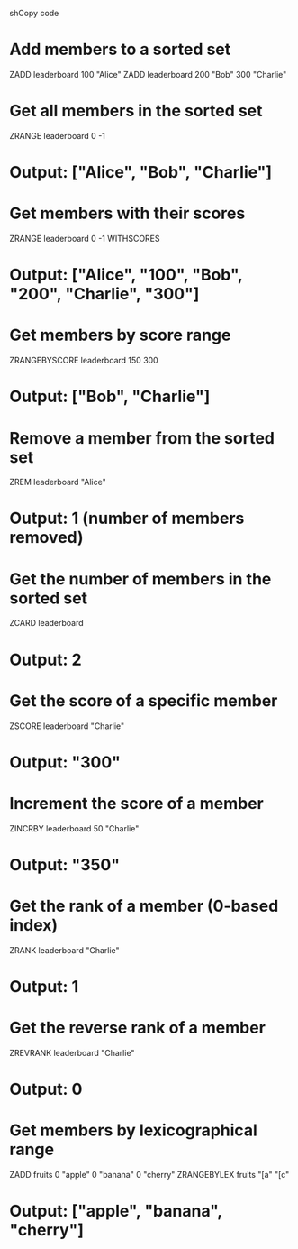 shCopy code
# Add members to a sorted set
ZADD leaderboard 100 "Alice"
ZADD leaderboard 200 "Bob" 300 "Charlie"

# Get all members in the sorted set
ZRANGE leaderboard 0 -1
# Output: ["Alice", "Bob", "Charlie"]

# Get members with their scores
ZRANGE leaderboard 0 -1 WITHSCORES
# Output: ["Alice", "100", "Bob", "200", "Charlie", "300"]

# Get members by score range
ZRANGEBYSCORE leaderboard 150 300
# Output: ["Bob", "Charlie"]

# Remove a member from the sorted set
ZREM leaderboard "Alice"
# Output: 1 (number of members removed)

# Get the number of members in the sorted set
ZCARD leaderboard
# Output: 2

# Get the score of a specific member
ZSCORE leaderboard "Charlie"
# Output: "300"

# Increment the score of a member
ZINCRBY leaderboard 50 "Charlie"
# Output: "350"

# Get the rank of a member (0-based index)
ZRANK leaderboard "Charlie"
# Output: 1

# Get the reverse rank of a member
ZREVRANK leaderboard "Charlie"
# Output: 0

# Get members by lexicographical range
ZADD fruits 0 "apple" 0 "banana" 0 "cherry"
ZRANGEBYLEX fruits "[a" "[c"
# Output: ["apple", "banana", "cherry"]

